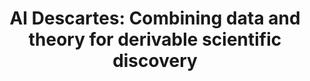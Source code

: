 ---
title: "AI Descartes: Combining data and theory for derivable scientific discovery"
authors: "Cornelio, C., Dash, S., Austel, V., **Josephson, T. R.**, Goncalves, J., Clarkson, K., Megiddo, N., Khadir, B.E. and Horesh, L."
pub_date: '2021-10-08'
journal: 'arXiv'
arxiv: '2109.01634'
image: '/static/img/pub/2021_AIdescartes.png'
pdf: '/static/pdf/publications/cornelio_2021.pdf'
links:

---